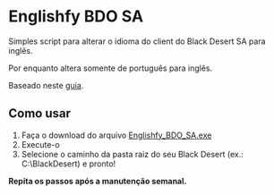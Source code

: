 # Englishfy BDO SA

Simples script para alterar o idioma do client do Black Desert SA para inglês.

Por enquanto altera somente de português para inglês.

Baseado neste [guia](https://www.reddit.com/r/blackdesertonline/comments/p8vjss/guide_all_your_bdo_language_file_needs/).

## Como usar

1. Faça o download do arquivo [Englishfy_BDO_SA.exe](https://github.com/fabioaov/englishfybdosa/releases/tag/v1.0)
2. Execute-o
3. Selecione o caminho da pasta raiz do seu Black Desert (ex.: C:\BlackDesert) e pronto!

**Repita os passos após a manutenção semanal.**
